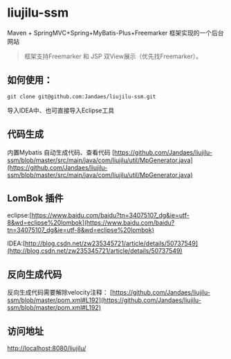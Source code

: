 # liujilu-ssm
Maven + SpringMVC+Spring+MyBatis-Plus+Freemarker 框架实现的一个后台网站

> 框架支持Freemarker 和  JSP 双View展示（优先找Freemarker）。

## 如何使用：
`git clone git@github.com:Jandaes/liujilu-ssm.git`

导入IDEA中、也可直接导入Eclipse工具

## 代码生成
内置Mybatis 自动生成代码、查看代码
[https://github.com/Jandaes/liujilu-ssm/blob/master/src/main/java/com/liujilu/util/MpGenerator.java](https://github.com/Jandaes/liujilu-ssm/blob/master/src/main/java/com/liujilu/util/MpGenerator.java)



## LomBok 插件
eclipse:[https://www.baidu.com/baidu?tn=34075107_dg&ie=utf-8&wd=eclipse%20lombok](https://www.baidu.com/baidu?tn=34075107_dg&ie=utf-8&wd=eclipse%20lombok)

IDEA:[http://blog.csdn.net/zw235345721/article/details/50737549](http://blog.csdn.net/zw235345721/article/details/50737549)


## 反向生成代码
反向生成代码需要解除velocity注释：
[https://github.com/Jandaes/liujilu-ssm/blob/master/pom.xml#L192](https://github.com/Jandaes/liujilu-ssm/blob/master/pom.xml#L192)


## 访问地址
[http://localhost:8080/liujilu/](http://localhost:8080/liujilu/)